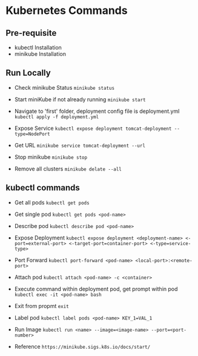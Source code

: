 # Kubernetes Commands

## Pre-requisite
- kubectl Installation
- minikube Installation

## Run Locally

- Check minikube Status
    `minikube status`

- Start miniKube if not already running 
    `minikube start`

- Navigate to 'first' folder, deployment config file is deployment.yml
    `kubectl apply -f deployment.yml`

- Expose Service
    `kubectl expose deployment tomcat-deployment --type=NodePort`
    
- Get URL
    `minikube service tomcat-deployment --url`

- Stop minikube
    `minikube stop`

- Remove all clusters
    `minikube delate --all`

## kubectl commands

- Get all pods
    `kubectl get pods`

- Get single pod
    `kubectl get pods <pod-name>`

- Describe pod
    `kubectl describe pod <pod-name>`

- Expose Deployment
    `kubectl expose deployment <deployment-name> <-port=external-port> <-target-port=container-port> <-type=service-type>`

- Port Forward
    `kubectl port-forward <pod-name> <local-port>:<remote-port>`

- Attach pod 
    `kubectl attach <pod-name> -c <container>`

- Execute command within deployment pod, get prompt within pod
    `kubectl exec -it <pod-name> bash`
    
- Exit from propmt `exit`

- Label pod
    `kubectl label pods <pod-name> KEY_1=VAL_1`

- Run Image
    `kubectl run <name> --image=<image-name> --port=<port-number>`

- Reference
    `https://minikube.sigs.k8s.io/docs/start/`



